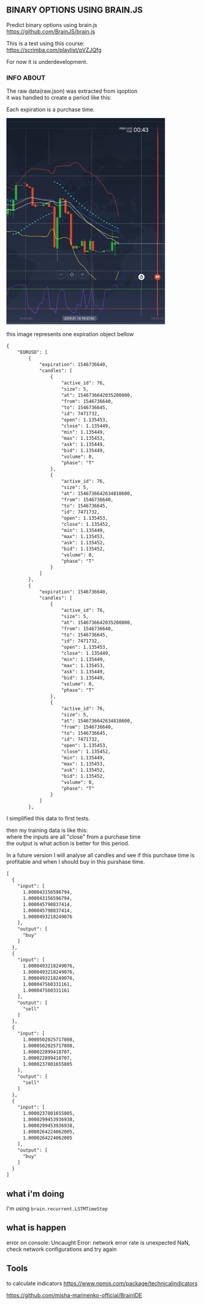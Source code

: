 ## BINARY OPTIONS USING BRAIN.JS

Predict binary options using brain.js<br>
https://github.com/BrainJS/brain.js

This is a test using this course:<br>
https://scrimba.com/playlist/pVZJQfg

For now it is underdevelopment.

### INFO ABOUT

The raw data(raw.json) was extracted from iqoption<br>
it was handled to create a period like this:

Each expiration is a purchase time.

![Purchase time](doc/period.png)

this image represents one expiration object bellow

```
{
    "EURUSD": [
        {
            "expiration": 1546736640,
            "candles": [
                {
                    "active_id": 76,
                    "size": 5,
                    "at": 1546736642035200800,
                    "from": 1546736640,
                    "to": 1546736645,
                    "id": 7471732,
                    "open": 1.135453,
                    "close": 1.135449,
                    "min": 1.135449,
                    "max": 1.135453,
                    "ask": 1.135449,
                    "bid": 1.135449,
                    "volume": 0,
                    "phase": "T"
                },
                {
                    "active_id": 76,
                    "size": 5,
                    "at": 1546736642634810600,
                    "from": 1546736640,
                    "to": 1546736645,
                    "id": 7471732,
                    "open": 1.135453,
                    "close": 1.135452,
                    "min": 1.135449,
                    "max": 1.135453,
                    "ask": 1.135452,
                    "bid": 1.135452,
                    "volume": 0,
                    "phase": "T"
                }
            ]
        },
		{
            "expiration": 1546736640,
            "candles": [
                {
                    "active_id": 76,
                    "size": 5,
                    "at": 1546736642035200800,
                    "from": 1546736640,
                    "to": 1546736645,
                    "id": 7471732,
                    "open": 1.135453,
                    "close": 1.135449,
                    "min": 1.135449,
                    "max": 1.135453,
                    "ask": 1.135449,
                    "bid": 1.135449,
                    "volume": 0,
                    "phase": "T"
                },
                {
                    "active_id": 76,
                    "size": 5,
                    "at": 1546736642634810600,
                    "from": 1546736640,
                    "to": 1546736645,
                    "id": 7471732,
                    "open": 1.135453,
                    "close": 1.135452,
                    "min": 1.135449,
                    "max": 1.135453,
                    "ask": 1.135452,
                    "bid": 1.135452,
                    "volume": 0,
                    "phase": "T"
                }
            ]
        },
```


I simplified this data to first tests.

then my training data is like this:<br>
where the inputs are all "close" from a purchase time<br>
the output is what action is better for this period.

In a future version I will analyse all candles and see if
this purchase time is profitable and when I should buy in this purshase time.

```
[
  {
    "input": [
      1.000043156596794,
      1.000043156596794,
      1.000045798837414,
      1.000045798837414,
      1.0000493218249076
    ],
    "output": [
      "buy"
    ]
  },
  {
    "input": [
      1.0000493218249076,
      1.0000493218249076,
      1.0000493218249076,
      1.000047560331161,
      1.000047560331161
    ],
    "output": [
      "sell"
    ]
  },
  {
    "input": [
      1.0000502025717808,
      1.0000502025717808,
      1.000022899418707,
      1.000022899418707,
      1.0000237801655805
    ],
    "output": [
      "sell"
    ]
  },
  {
    "input": [
      1.0000237801655805,
      1.0000299453936938,
      1.0000299453936938,
      1.0000264224062005,
      1.0000264224062005
    ],
    "output": [
      "buy"
    ]
  }
]
```

## what i'm doing

I'm using `brain.recurrent.LSTMTimeStep`


## what is happen

error on console:
Uncaught Error: network error rate is unexpected NaN, check network configurations and try again



## Tools

to calculate indicators
https://www.npmjs.com/package/technicalindicators

https://github.com/misha-marinenko-official/BrainIDE